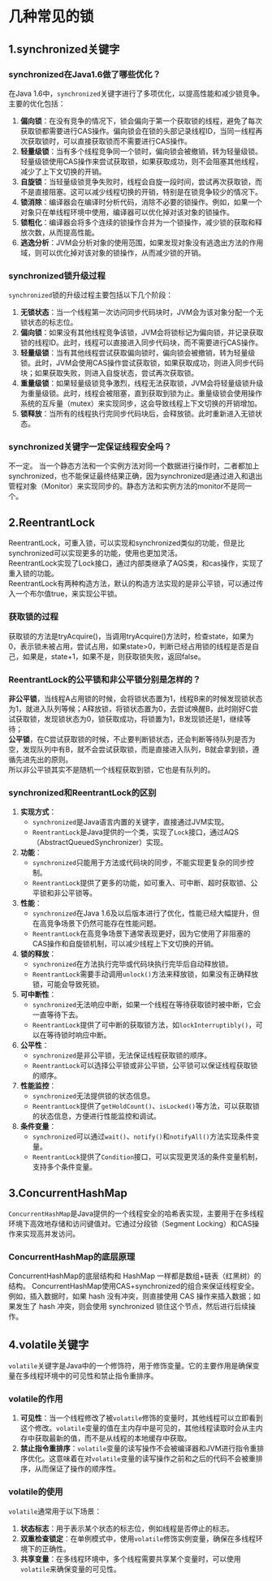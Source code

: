 # 几种常见的锁
## 1.synchronized关键字
### synchronized在Java1.6做了哪些优化？
在Java 1.6中，`synchronized`关键字进行了多项优化，以提高性能和减少锁竞争。主要的优化包括：
1. **偏向锁**：在没有竞争的情况下，锁会偏向于第一个获取锁的线程，避免了每次获取锁都需要进行CAS操作。偏向锁会在锁的头部记录线程ID，当同一线程再次获取锁时，可以直接获取锁而不需要进行CAS操作。
2. **轻量级锁**：当有多个线程竞争同一个锁时，偏向锁会被撤销，转为轻量级锁。轻量级锁使用CAS操作来尝试获取锁，如果获取成功，则不会阻塞其他线程，减少了上下文切换的开销。
3. **自旋锁**：当轻量级锁竞争失败时，线程会自旋一段时间，尝试再次获取锁，而不是直接阻塞。这可以减少线程切换的开销，特别是在锁竞争较少的情况下。
4. **锁消除**：编译器会在编译时分析代码，消除不必要的锁操作。例如，如果一个对象只在单线程环境中使用，编译器可以优化掉对该对象的锁操作。
5. **锁粗化**：编译器会将多个连续的锁操作合并为一个锁操作，减少锁的获取和释放次数，从而提高性能。
6. **逃逸分析**：JVM会分析对象的使用范围，如果发现对象没有逃逸出方法的作用域，则可以优化掉对该对象的锁操作，从而减少锁的开销。
### synchronized锁升级过程
`synchronized`锁的升级过程主要包括以下几个阶段：
1. **无锁状态**：当一个线程第一次访问同步代码块时，JVM会为该对象分配一个无锁状态的标志位。
2. **偏向锁**：如果没有其他线程竞争该锁，JVM会将锁标记为偏向锁，并记录获取锁的线程ID。此时，线程可以直接进入同步代码块，而不需要进行CAS操作。
3. **轻量级锁**：当有其他线程尝试获取偏向锁时，偏向锁会被撤销，转为轻量级锁。此时，JVM会使用CAS操作尝试获取锁，如果获取成功，则进入同步代码块；如果获取失败，则进入自旋状态，尝试再次获取锁。
4. **重量级锁**：如果轻量级锁竞争激烈，线程无法获取锁，JVM会将轻量级锁升级为重量级锁。此时，线程会被阻塞，直到获取到锁为止。重量级锁会使用操作系统的互斥量（mutex）来实现同步，这会导致线程上下文切换的开销增加。
5. **锁释放**：当所有的线程执行完同步代码块后，会释放锁。此时重新进入无锁状态。
### synchronized关键字一定保证线程安全吗？
不一定。
当一个静态方法和一个实例方法对同一个数据进行操作时，二者都加上synchronized，也不能保证最终结果正确，因为synchronized是通过进入和退出管程对象（Monitor）来实现同步的。静态方法和实例方法的monitor不是同一个。

## 2.ReentrantLock
ReentrantLock，可重入锁，可以实现和synchronized类似的功能，但是比synchronized可以实现更多的功能，使用也更加灵活。  
ReentrantLock实现了Lock接口，通过内部类继承了AQS类，和cas操作，实现了重入锁的功能。  
ReentrantLock有两种构造方法，默认的构造方法实现的是非公平锁，可以通过传入一个布尔值true，来实现公平锁。  
### 获取锁的过程
获取锁的方法是tryAcquire()，当调用tryAcquire()方法时，检查state，如果为0，表示锁未被占用，尝试占用，如果state>0，判断已经占用锁的线程是否是自己，如果是，state+1，如果不是，则获取锁失败，返回false。
### ReentrantLock的公平锁和非公平锁分别是怎样的？
**非公平锁**，当线程A占用锁的时候，会将锁状态置为1，线程B来的时候发现锁状态为1，就进入队列等候；A释放锁，将锁状态置为0，去尝试唤醒B，此时刚好C尝试获取锁，发现锁状态为0，锁获取成功，将锁置为1，B发现锁还是1，继续等待；  
**公平锁**，在C尝试获取锁的时候，不止要判断锁状态，还会判断等待队列是否为空，发现队列中有B，就不会尝试获取锁，而是直接进入队列，B就会拿到锁，遵循先进先出的原则。  
所以非公平锁其实不是随机一个线程获取到锁，它也是有队列的。
### synchronized和ReentrantLock的区别
1. **实现方式**：
   - `synchronized`是Java语言内置的关键字，直接通过JVM实现。
   - `ReentrantLock`是Java提供的一个类，实现了`Lock`接口，通过AQS（AbstractQueuedSynchronizer）实现。
2. **功能**：
   - `synchronized`只能用于方法或代码块的同步，不能实现更复杂的同步控制。
   - `ReentrantLock`提供了更多的功能，如可重入、可中断、超时获取锁、公平锁和非公平锁等。
3. **性能**：
   - `synchronized`在Java 1.6及以后版本进行了优化，性能已经大幅提升，但在高竞争场景下仍然可能存在性能问题。
   - `ReentrantLock`在高竞争场景下通常表现更好，因为它使用了非阻塞的CAS操作和自旋锁机制，可以减少线程上下文切换的开销。
4. **锁的释放**：
   - `synchronized`在方法执行完毕或代码块执行完毕后自动释放锁。
   - `ReentrantLock`需要手动调用`unlock()`方法来释放锁，如果没有正确释放锁，可能会导致死锁。
5. **可中断性**：
   - `synchronized`无法响应中断，如果一个线程在等待获取锁时被中断，它会一直等待下去。
   - `ReentrantLock`提供了可中断的获取锁方法，如`lockInterruptibly()`，可以在等待锁时响应中断。
6. **公平性**：
   - `synchronized`是非公平锁，无法保证线程获取锁的顺序。
   - `ReentrantLock`可以选择公平锁或非公平锁，公平锁可以保证线程获取锁的顺序。
7. **性能监控**：
   - `synchronized`无法提供锁的状态信息。
   - `ReentrantLock`提供了`getHoldCount()`、`isLocked()`等方法，可以获取锁的状态信息，方便进行性能监控和调试。
8. **条件变量**：
   - `synchronized`可以通过`wait()`、`notify()`和`notifyAll()`方法实现条件变量。
   - `ReentrantLock`提供了`Condition`接口，可以实现更灵活的条件变量机制，支持多个条件变量。
## 3.ConcurrentHashMap
`ConcurrentHashMap`是Java提供的一个线程安全的哈希表实现，主要用于在多线程环境下高效地存储和访问键值对。它通过分段锁（Segment Locking）和CAS操作来实现高并发访问。
### ConcurrentHashMap的底层原理
ConcurrentHashMap的底层结构和 HashMap 一样都是数组+链表（红黑树）的结构。
ConcurrentHashMap使用CAS+synchronized的组合来保证线程安全。
例如，插入数据时，如果 hash 没有冲突，则直接使用 CAS 操作来插入数据；如果发生了 hash 冲突，则会使用 synchronized 锁住这个节点，然后进行后续操作。

## 4.volatile关键字
`volatile`关键字是Java中的一个修饰符，用于修饰变量。它的主要作用是确保变量在多线程环境中的可见性和禁止指令重排序。
### volatile的作用
1. **可见性**：当一个线程修改了被`volatile`修饰的变量时，其他线程可以立即看到这个修改。`volatile`变量的值在主内存中是可见的，其他线程读取时会从主内存中获取最新的值，而不是从线程的本地缓存中获取。
2. **禁止指令重排序**：`volatile`变量的读写操作不会被编译器和JVM进行指令重排序优化。这意味着在对`volatile`变量的读写操作之前和之后的代码不会被重排序，从而保证了操作的顺序性。
### volatile的使用
`volatile`通常用于以下场景：
1. **状态标志**：用于表示某个状态的标志位，例如线程是否停止的标志。
2. **双重检查锁定**：在单例模式中，使用`volatile`修饰实例变量，确保在多线程环境下的正确性。
3. **共享变量**：在多线程环境中，多个线程需要共享某个变量时，可以使用`volatile`来确保变量的可见性。
